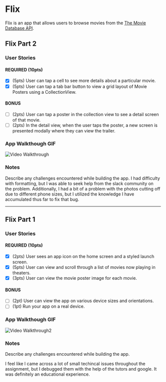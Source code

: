 # Flix

Flix is an app that allows users to browse movies from the [The Movie Database API](http://docs.themoviedb.apiary.io/#).


## Flix Part 2

### User Stories

#### REQUIRED (10pts)
- [X] (5pts) User can tap a cell to see more details about a particular movie.
- [X] (5pts) User can tap a tab bar button to view a grid layout of Movie Posters using a CollectionView.

#### BONUS
- [ ] (2pts) User can tap a poster in the collection view to see a detail screen of that movie.
- [ ] (2pts) In the detail view, when the user taps the poster, a new screen is presented modally where they can view the trailer.

### App Walkthough GIF

<img src='http://g.recordit.co/espxOs9khK.gif' title='Video Walkthrough' width='' alt='Video Walkthrough' />

### Notes
Describe any challenges encountered while building the app.
I had difficulty with formatting, but I was able to seek help from the slack community on the problem. Additionally, I had a bit of a problem with the photos cutting off due to different phone sizes, but I utilized the knowledge I have accumulated thus far to fix that bug.

---

## Flix Part 1

### User Stories

#### REQUIRED (10pts)
- [X] (2pts) User sees an app icon on the home screen and a styled launch screen.
- [X] (5pts) User can view and scroll through a list of movies now playing in theaters.
- [X] (3pts) User can view the movie poster image for each movie.

#### BONUS
- [ ] (2pt) User can view the app on various device sizes and orientations.
- [ ] (1pt) Run your app on a real device.

### App Walkthough GIF

<img src='http://g.recordit.co/CPYdhEg76U.gif' title='Video Walkthrough2' width='' alt='Video Walkthrough2' />

### Notes
Describe any challenges encountered while building the app.

I feel like I came across a lot of small techincal issues throughout the assignment, but I debugged them with the help of the tutors and google. It was definitely an educational experience.
